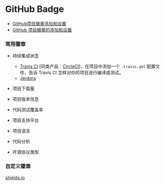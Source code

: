 # GitHub Badge

* [GitHub项目徽章添加和设置](http://www.mdslq.cn/archives/b687dd8f.html)
* [GitHub 项目徽章的添加和设置](https://lpd-ios.github.io/2017/05/03/GitHub-Badge-Introduction/)



### 常用徽章

* 持续集成状态
  * [Travis CI](https://travis-ci.org/) [同类产品：[CircleCI](https://circleci.com/)]，在项目中添加一个 `.travis.yml` 配置文件，告诉 Travis CI 怎样对你的项目进行编译或测试。
  * [Jenkins](https://jenkins.io/)

* 项目下载量
* 项目版本信息
* 代码测试覆盖率
* 项目支持平台
* 项目语言
* 代码分析
* 开源协议类型

### 自定义徽章

[shields.io](https://shields.io/)